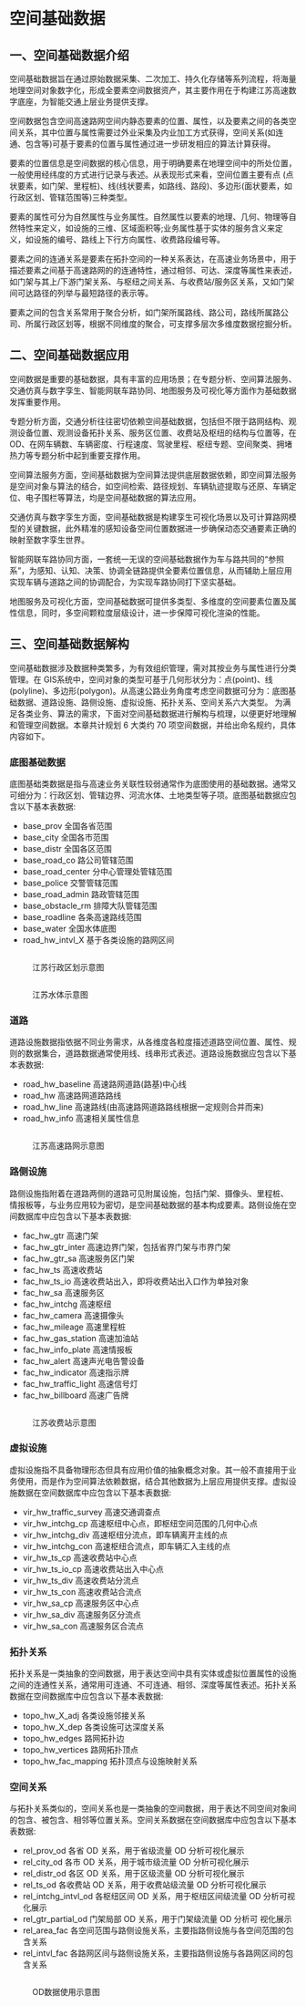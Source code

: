 # 空间基础数据

## 一、空间基础数据介绍

空间基础数据旨在通过原始数据采集、二次加工、持久化存储等系列流程，将海量地理空间对象数字化，形成全要素空间数据资产，其主要作用在于构建江苏高速数字底座，为智能交通上层业务提供支撑。

空间数据包含空间高速路网空间内静态要素的位置、属性，以及要素之间的各类空间关系，其中位置与属性需要过外业采集及内业加工方式获得，空间关系(如连通、包含等)可基于要素的位置与属性通过进一步研发相应的算法计算获得。

要素的位置信息是空间数据的核心信息，用于明确要素在地理空间中的所处位置，一般使用经纬度的方式进行记录与表述。从表现形式来看，空间位置主要有点 (点状要素，如门架、里程桩)、线(线状要素，如路线、路段)、多边形(面状要素，如行政区划、管辖范围等)三种类型。

要素的属性可分为自然属性与业务属性。自然属性以要素的地理、几何、物理等自然特性来定义，如设施的三维、区域面积等;业务属性基于实体的服务含义来定义，如设施的编号、路线上下行方向属性、收费路段编号等。

要素之间的连通关系是要素在拓扑空间的一种关系表达，在高速业务场景中，用于描述要素之间基于高速路网的的连通特性，通过相邻、可达、深度等属性来表述，如门架与其上/下游门架关系、与枢纽之间关系、与收费站/服务区关系，又如门架间可达路径的列举与最短路径的表示等。

要素之间的包含关系常用于聚合分析，如门架所属路线、路公司，路线所属路公司、所属行政区划等，根据不同维度的聚合，可支撑多层次多维度数据挖掘分析。

## 二、空间基础数据应用

空间数据是重要的基础数据，具有丰富的应用场景；在专题分析、空间算法服务、交通仿真与数字孪生、智能网联车路协同、地图服务及可视化等方面作为基础数据发挥重要作用。

专题分析方面，交通分析往往密切依赖空间基础数据，包括但不限于路网结构、观测设备位置、观测设备拓扑关系、服务区位置、收费站及枢纽的结构与位置等，在OD、在网车辆数、车辆密度、行程速度、驾驶里程、枢纽专题、空间聚类、拥堵热力等专题分析中起到重要支撑作用。

空间算法服务方面，空间基础数据为空间算法提供底层数据依赖，即空间算法服务是空间对象与算法的结合，如空间检索、路径规划、车辆轨迹提取与还原、车辆定位、电子围栏等算法，均是空间基础数据的算法应用。

交通仿真与数字孪生方面，空间基础数据是构建孪生可视化场景以及可计算路网模型的关键数据，此外精准的感知设备空间位置数据进一步确保动态交通要素正确的映射至数字孪生世界。

智能网联车路协同方面，一套统一无误的空间基础数据作为车与路共同的“参照系”，为感知、认知、决策、协调全链路提供全要素位置信息，从而辅助上层应用实现车辆与道路之间的协调配合，为实现车路协同打下坚实基础。

地图服务及可视化方面，空间基础数据可提供多类型、多维度的空间要素位置及属性信息，同时，多空间颗粒度层级设计，进一步保障可视化渲染的性能。

## 三、空间基础数据解构

空间基础数据涉及数据种类繁多，为有效组织管理，需对其按业务与属性进行分类管理。在 GIS系统中，空间对象的类型可基于几何形状分为：点(point)、线 (polyline)、多边形(polygon)。从高速公路业务角度考虑空间数据可分为：底图基础数据、道路设施、路侧设施、虚拟设施、拓扑关系、空间关系六大类型。 为满足各类业务、算法的需求，下面对空间基础数据进行解构与梳理，以便更好地理解和管理空间数据。本章共计规划 6 大类约 70 项空间数据，并给出命名规约，具体内容如下。

### 底图基础数据

底图基础类数据是指与高速业务关联性较弱通常作为底图使用的基础数据。通常又可细分为：行政区划、管辖边界、河流水体、土地类型等子项。底图基础数据应包含以下基本表数据:

* base\_prov 全国各省范围
* base\_city 全国各市范围
* base\_distr 全国各区范围
* base\_road\_co 路公司管辖范围
* base\_road\_center 分中心管理处管辖范围&#x20;
* base\_police 交警管辖范围
* base\_road\_admin 路政管辖范围
* base\_obstacle\_rm 排障大队管辖范围&#x20;
* base\_roadline 各条高速路线范围
* base\_water 全国水体底图
* road\_hw\_intvl\_X 基于各类设施的路网区间

<figure><img src="../.gitbook/assets/js_distr.jpeg" alt=""><figcaption><p>江苏行政区划示意图</p></figcaption></figure>

<figure><img src="../.gitbook/assets/base_water (1).jpeg" alt=""><figcaption><p>江苏水体示意图</p></figcaption></figure>

### 道路

道路设施数据指依据不同业务需求，从各维度各粒度描述道路空间位置、属性、规则的数据集合，道路数据通常使用线、线串形式表述。道路设施数据应包含以下基本表数据:

* road\_hw\_baseline 高速路网道路(路基)中心线
* road\_hw 高速路网道路路线
* road\_hw\_line 高速路线(由高速路网道路路线根据一定规则合并而来)
* road\_hw\_info 高速相关属性信息

<figure><img src="../.gitbook/assets/jshw.jpeg" alt=""><figcaption><p>江苏高速路网示意图</p></figcaption></figure>

### 路侧设施

路侧设施指附着在道路两侧的道路可见附属设施，包括门架、摄像头、里程桩、 情报板等，与业务应用较为密切，是空间基础数据的基本构成要素。路侧设施在空间数据库中应包含以下基本表数据:

* fac\_hw\_gtr 高速门架
* fac\_hw\_gtr\_inter 高速边界门架，包括省界门架与市界门架
* fac\_hw\_gtr\_sa 高速服务区门架
* fac\_hw\_ts 高速收费站
* fac\_hw\_ts\_io 高速收费站出入，即将收费站出入口作为单独对象
* fac\_hw\_sa 高速服务区
* fac\_hw\_intchg 高速枢纽
* fac\_hw\_camera 高速摄像头
* fac\_hw\_mileage 高速里程桩
* fac\_hw\_gas\_station 高速加油站
* fac\_hw\_info\_plate 高速情报板
* fac\_hw\_alert 高速声光电告警设备
* fac\_hw\_indicator 高速指示牌
* fac\_hw\_traffic\_light 高速信号灯&#x20;
* fac\_hw\_billboard 高速广告牌

<figure><img src="../.gitbook/assets/jshw_ts.jpeg" alt=""><figcaption><p>江苏收费站示意图</p></figcaption></figure>

### 虚拟设施

虚拟设施指不具备物理形态但具有应用价值的抽象概念对象。其一般不直接用于业务使用，而是作为空间算法依赖数据，结合其他数据为上层应用提供支撑。虚拟设施数据在空间数据库中应包含以下基本表数据:

* vir\_hw\_traffic\_survey 高速交通调查点
* vir\_hw\_intchg\_cp 高速枢纽中心点，即枢纽空间范围的几何中心点
* vir\_hw\_intchg\_div 高速枢纽分流点，即车辆离开主线的点
* vir\_hw\_intchg\_con 高速枢纽合流点，即车辆汇入主线的点
* vir\_hw\_ts\_cp 高速收费站中心点
* vir\_hw\_ts\_io\_cp 高速收费站出入中心点
* vir\_hw\_ts\_div 高速收费站分流点
* vir\_hw\_ts\_con 高速收费站合流点
* vir\_hw\_sa\_cp 高速服务区中心点
* vir\_hw\_sa\_div 高速服务区分流点
* vir\_hw\_sa\_con 高速服务区合流点

### 拓扑关系

拓扑关系是一类抽象的空间数据，用于表达空间中具有实体或虚拟位置属性的设施之间的连通性关系，通常用可连通、不可连通、相邻、深度等属性表述。拓扑关系数据在空间数据库中应包含以下基本表数据:

* topo\_hw\_X\_adj 各类设施邻接关系
* topo\_hw\_X\_dep 各类设施可达深度关系
* topo\_hw\_edges 路网拓扑边
* topo\_hw\_vertices 路网拓扑顶点
* topo\_hw\_fac\_mapping 拓扑顶点与设施映射关系

### 空间关系

与拓扑关系类似的，空间关系也是一类抽象的空间数据，用于表达不同空间对象间的包含、被包含、相邻等位置关系。空间关系数据在空间数据库中应包含以下基本表数据:

* rel\_prov\_od 各省 OD 关系，用于省级流量 OD 分析可视化展示&#x20;
* rel\_city\_od 各市 OD 关系，用于城市级流量 OD 分析可视化展示
* rel\_distr\_od 各区 OD 关系，用于区级流量 OD 分析可视化展示
* rel\_ts\_od 各收费站 OD 关系，用于收费站级流量 OD 分析可视化展示
* rel\_intchg\_intvl\_od 各枢纽区间 OD 关系，用于枢纽区间级流量 OD 分析可视化展示
* rel\_gtr\_partial\_od 门架局部 OD 关系，用于门架级流量 OD 分析可 视化展示
* rel\_area\_fac 各空间范围与路侧设施关系，主要指路侧设施与各空间范围的包含关系
* rel\_intvl\_fac 各路网区间与路侧设施关系，主要指路侧设施与各路网区间的包含关系

<figure><img src="../.gitbook/assets/od.jpg" alt=""><figcaption><p>OD数据使用示意图</p></figcaption></figure>
